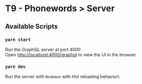 # T9 - Phonewords > Server

## Available Scripts

### `yarn start`

Run the GraphQL server at port 4000\
Open [http://localhost:4000/graphql](http://localhost:4000/graphql) to view the UI in the browser.


### `yarn dev`

Run the server with `Nodemon` with Hot reloading behavior\
